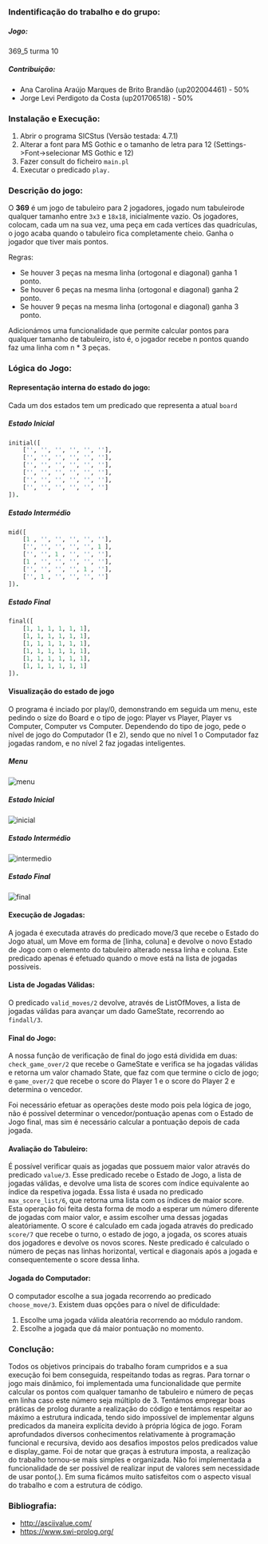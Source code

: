 ### Indentificação do trabalho e do grupo:
##### Jogo: 
369_5 turma 10 
##### Contribuição:
* Ana Carolina Araújo Marques de Brito Brandão (up202004461) - 50% <br>
* Jorge Levi Perdigoto da Costa (up201706518) - 50%

### Instalação e Execução:
1. Abrir o programa SICStus (Versão testada: 4.7.1)
2. Alterar a font para MS Gothic e o tamanho de letra para 12 (Settings->Font->selecionar MS Gothic e 12)
3. Fazer consult do ficheiro `main.pl`
4. Executar o predicado `play.`

### Descrição do jogo:

O **369** é um jogo de tabuleiro para 2 jogadores, jogado num tabuleirode qualquer tamanho entre `3x3` e `18x18`, inicialmente vazio. Os jogadores, colocam, cada um na sua vez, uma peça em cada vertíces das quadrículas, o jogo acaba quando o tabuleiro fica completamente cheio. Ganha o jogador que tiver mais pontos.

Regras:
* Se houver 3 peças na mesma linha (ortogonal e diagonal) ganha 1 ponto.
* Se houver 6 peças na mesma linha (ortogonal e diagonal) ganha 2 ponto.
* Se houver 9 peças na mesma linha (ortogonal e diagonal) ganha 3 ponto.

Adicionámos uma funcionalidade que permite calcular pontos para qualquer tamanho de tabuleiro, isto é, o jogador recebe n pontos quando faz uma linha com n * 3 peças.

### Lógica do Jogo:
#### Representação interna do estado do jogo:
 
Cada um dos estados tem um predicado que representa a atual `board`
##### Estado Inicial
```prolog
initial([
    ['', '', '', '', '', ''],
    ['', '', '', '', '', ''],
    ['', '', '', '', '', ''],
    ['', '', '', '', '', ''],
    ['', '', '', '', '', ''],
    ['', '', '', '', '', '']
]).
```

##### Estado Intermédio
```prolog
mid([
    [1 , '', '', '', '', ''],
    ['', '', '', '', '', 1 ],
    ['', '', 1 , '', '', ''],
    [1 , '', '', '', '', ''],
    ['', '', '', '', 1 , ''],
    ['', 1 , '', '', '', '']
]).
```

##### Estado Final
```prolog
final([
    [1, 1, 1, 1, 1, 1],
    [1, 1, 1, 1, 1, 1],
    [1, 1, 1, 1, 1, 1],
    [1, 1, 1, 1, 1, 1],
    [1, 1, 1, 1, 1, 1],
    [1, 1, 1, 1, 1, 1]
]).
```

#### Visualização do estado de jogo

O programa é inciado por play/0, demonstrando em seguida um menu, este pedindo o size do Board e o tipo de jogo: Player vs Player, Player vs Computer, Computer vs Computer. Dependendo do tipo de jogo, pede o nível de jogo do Computador (1 e 2), sendo que no nível 1 o Computador faz jogadas random, e no nível 2 faz jogadas inteligentes.


##### Menu

![menu](https://user-images.githubusercontent.com/80838413/210232330-f59bbef6-a2f9-4267-94a9-0d42aed4e0bf.png)

##### Estado Inicial

![inicial](https://user-images.githubusercontent.com/80838413/210233516-9422b7ed-a65e-4969-b9c3-b52ae9e6aee6.png)

##### Estado Intermédio

![intermedio](https://user-images.githubusercontent.com/80838413/210233561-45054617-647a-4c04-98a4-6d75fb2291c7.png)

##### Estado Final

![final](https://user-images.githubusercontent.com/80838413/210233611-7d07c1c5-5f5e-4b49-b997-7228f8fb8a05.png)

#### Execução de Jogadas:

A jogada é executada através do predicado move/3 que recebe o Estado do Jogo atual, um Move em forma de [linha, coluna] e devolve o novo Estado de Jogo com o elemento do tabuleiro alterado nessa linha e coluna.
Este predicado apenas é efetuado quando o move está na lista de jogadas possiveis.

#### Lista de Jogadas Válidas:

O predicado `valid_moves/2` devolve, através de ListOfMoves, a lista de jogadas válidas para avançar um dado GameState, recorrendo ao `findall/3`.

#### Final do Jogo:

A nossa função de verificação de final do jogo está dividida em duas: `check_game_over/2` que recebe o GameState e verifica se ha jogadas válidas e retorna um valor chamado State, que faz com que termine o ciclo de jogo; e `game_over/2` que recebe o score do Player 1 e o score do Player 2 e determina o vencedor.

Foi necessário efetuar as operações deste modo pois pela lógica de jogo, não é possível determinar o vencedor/pontuação apenas com o Estado de Jogo final, mas sim é necessário calcular a pontuação depois de cada jogada.

#### Avaliação do Tabuleiro:

É possível verificar quais as jogadas que possuem maior valor através do predicado `value/3`. Esse predicado recebe o Estado de Jogo, a lista de jogadas válidas, e devolve uma lista de scores com índice equivalente ao índice da respetiva jogada. Essa lista é usada no predicado `max_score_list/6`, que retorna uma lista com os índices de maior score. Esta operação foi feita desta forma de modo a esperar um número diferente de jogadas com maior valor, e assim escolher uma dessas jogadas aleatóriamente. O score é calculado em cada jogada através do predicado `score/7` que recebe o turno, o estado de jogo, a jogada, os scores atuais dos jogadores e devolve os novos scores. Neste predicado é calculado o número de peças nas linhas horizontal, vertical e diagonais após a jogada e consequentemente o score dessa linha.

#### Jogada do Computador:

O computador escolhe a sua jogada recorrendo ao predicado `choose_move/3`. Existem duas opções para o nível de dificuldade:

1. Escolhe uma jogada válida aleatória recorrendo ao módulo random.
2. Escolhe a jogada que dá maior pontuação no momento.

### Conclução:

Todos os objetivos principais do trabalho foram cumpridos e a sua execução foi bem conseguida, respeitando todas as regras.
Para tornar o jogo mais dinâmico, foi implementada uma funcionalidade que permite calcular os pontos com qualquer tamanho de tabuleiro e número de peças em linha caso este número seja múltiplo de 3.
Tentámos empregar boas práticas de prolog durante a realização do código e tentámos respeitar ao máximo a estrutura indicada, tendo sido impossível de implementar alguns predicados da maneira explícita devido à própria lógica de jogo.
Foram aprofundados diversos conhecimentos relativamente à programação funcional e recursiva, devido aos desafios impostos pelos predicados value e display_game.
Foi de notar que graças à estrutura imposta, a realização do trabalho tornou-se mais simples e organizada.
Não foi implementada a funcionalidade de ser possível de realizar input de valores sem necessidade de usar ponto(.).
Em suma ficámos muito satisfeitos com o aspecto visual do trabalho e com a estrutura de código.

### Bibliografia:

* http://asciivalue.com/
* https://www.swi-prolog.org/
